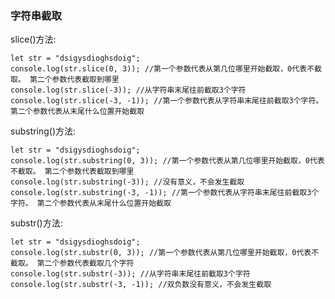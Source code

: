 ### 字符串截取

slice()方法:

	let str = "dsigysdioghsdoig";
	console.log(str.slice(0, 3)); //第一个参数代表从第几位哪里开始截取，0代表不截取。 第二个参数代表截取到哪里
	console.log(str.slice(-3)); //从字符串末尾往前截取3个字符
	console.log(str.slice(-3, -1)); //第一个参数代表从字符串末尾往前截取3个字符。 第二个参数代表从末尾什么位置开始截取
	
substring()方法:

	let str = "dsigysdioghsdoig";
	console.log(str.substring(0, 3)); //第一个参数代表从第几位哪里开始截取，0代表不截取。 第二个参数代表截取到哪里
	console.log(str.substring(-3)); //没有意义，不会发生截取
	console.log(str.substring(-3, -1)); //第一个参数代表从字符串末尾往前截取3个字符。 第二个参数代表从末尾什么位置开始截取
	
substr()方法:

	let str = "dsigysdioghsdoig";
	console.log(str.substr(0, 3)); //第一个参数代表从第几位哪里开始截取，0代表不截取。 第二个参数代表截取几个字符
	console.log(str.substr(-3)); //从字符串末尾往前截取3个字符
	console.log(str.substr(-3, -1)); //双负数没有意义，不会发生截取
